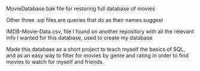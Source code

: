 MovieDatabase.bak file for restoring full database of movies

Other three .sql files are queries that do as their names suggest

IMDB-Movie-Data.csv, file I found on another repository with all the relevant info I wanted for this database, used to create my database

Made this database as a short project to teach myself the basics of SQL, and as an easy way to filter
for movies by genre and rating in order to find movies to watch for myself and friends.
